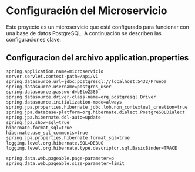 # Configuración del Microservicio

Este proyecto es un microservicio que está configurado para funcionar con una base de datos PostgreSQL. A continuación se describen las configuraciones clave.

## Configuracion del archivo application.properties

```properties
spring.application.name=microservicio
server.servlet.context-path=/api/v1
spring.datasource.url=jdbc:postgresql://localhost:5432/Prueba
spring.datasource.username=postgres_user
spring.datasource.password=bEto2386
spring.datasource.driver-class-name=org.postgresql.Driver
spring.datasource.initialization-mode=always
spring.jpa.properties.hibernate.jdbc.lob.non_contextual_creation=true
spring.jpa.database-platform=org.hibernate.dialect.PostgreSQLDialect
spring.jpa.hibernate.ddl-auto=update
spring.jpa.show-sql=true
hibernate.format_sql=true
hibernate.use_sql_comments=true
spring.jpa.properties.hibernate.format_sql=true
logging.level.org.hibernate.SQL=DEBUG
logging.level.org.hibernate.type.descriptor.sql.BasicBinder=TRACE

spring.data.web.pageable.page-parameter=p
spring.data.web.pageable.size-parameter=limit

